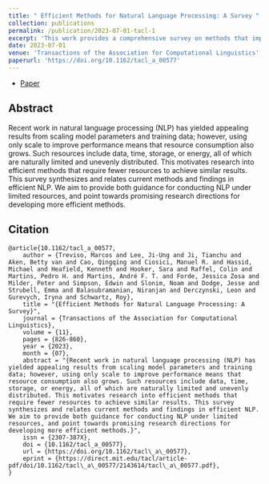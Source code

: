 ```yaml
---
title: " Efficient Methods for Natural Language Processing: A Survey "
collection: publications
permalink: /publication/2023-07-01-tacl-1
excerpt: 'This work provides a comprehensive survey on methods that improve efficiency in NLP.'
date: 2023-07-01
venue: 'Transactions of the Association for Computational Linguistics'
paperurl: 'https://doi.org/10.1162/tacl_a_00577'
---
```


* [Paper](https://doi.org/10.1162/tacl_a_00577)

Abstract
------
Recent work in natural language processing (NLP) has yielded appealing results from scaling model parameters and training data; however, using only scale to improve performance means that resource consumption also grows. Such resources include data, time, storage, or energy, all of which are naturally limited and unevenly distributed. This motivates research into efficient methods that require fewer resources to achieve similar results. This survey synthesizes and relates current methods and findings in efficient NLP. We aim to provide both guidance for conducting NLP under limited resources, and point towards promising research directions for developing more efficient methods.


Citation
------
```
@article{10.1162/tacl_a_00577,
    author = {Treviso, Marcos and Lee, Ji-Ung and Ji, Tianchu and Aken, Betty van and Cao, Qingqing and Ciosici, Manuel R. and Hassid, Michael and Heafield, Kenneth and Hooker, Sara and Raffel, Colin and Martins, Pedro H. and Martins, André F. T. and Forde, Jessica Zosa and Milder, Peter and Simpson, Edwin and Slonim, Noam and Dodge, Jesse and Strubell, Emma and Balasubramanian, Niranjan and Derczynski, Leon and Gurevych, Iryna and Schwartz, Roy},
    title = "{Efficient Methods for Natural Language Processing: A Survey}",
    journal = {Transactions of the Association for Computational Linguistics},
    volume = {11},
    pages = {826-860},
    year = {2023},
    month = {07},
    abstract = "{Recent work in natural language processing (NLP) has yielded appealing results from scaling model parameters and training data; however, using only scale to improve performance means that resource consumption also grows. Such resources include data, time, storage, or energy, all of which are naturally limited and unevenly distributed. This motivates research into efficient methods that require fewer resources to achieve similar results. This survey synthesizes and relates current methods and findings in efficient NLP. We aim to provide both guidance for conducting NLP under limited resources, and point towards promising research directions for developing more efficient methods.}",
    issn = {2307-387X},
    doi = {10.1162/tacl_a_00577},
    url = {https://doi.org/10.1162/tacl\_a\_00577},
    eprint = {https://direct.mit.edu/tacl/article-pdf/doi/10.1162/tacl\_a\_00577/2143614/tacl\_a\_00577.pdf},
}
```